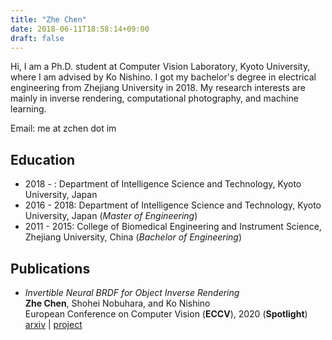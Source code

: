 ```yaml
---
title: "Zhe Chen"
date: 2018-06-11T18:58:14+09:00
draft: false
---
```


Hi, I am a Ph.D. student at Computer Vision Laboratory, Kyoto University, where I am advised by Ko Nishino. I got my bachelor's degree in electrical engineering from Zhejiang University in 2018. My research interests are mainly in inverse rendering, computational photography, and machine learning.

Email: me at zchen dot im

## Education

-   2018 - : Department of Intelligence Science and Technology, Kyoto University, Japan
-   2016 - 2018: Department of Intelligence Science and Technology, Kyoto University, Japan (_Master of Engineering_)
-   2011 - 2015: College of Biomedical Engineering and Instrument Science, Zhejiang University, China (_Bachelor of Engineering_)

## Publications

-   _Invertible Neural BRDF for Object Inverse Rendering_ <br/>
    **Zhe Chen**, Shohei Nobuhara, and Ko Nishino <br/>
    European Conference on Computer Vision (**ECCV**), 2020 (**Spotlight**) <br/>
    [arxiv](https://arxiv.org/abs/2008.04030) | [project](https://vision.ist.i.kyoto-u.ac.jp/research/ibrdf)
